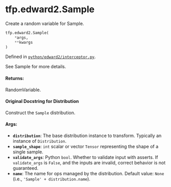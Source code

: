 <div itemscope itemtype="http://developers.google.com/ReferenceObject">
<meta itemprop="name" content="tfp.edward2.Sample" />
<meta itemprop="path" content="Stable" />
</div>

# tfp.edward2.Sample

Create a random variable for Sample.

``` python
tfp.edward2.Sample(
    *args,
    **kwargs
)
```



Defined in [`python/edward2/interceptor.py`](https://github.com/tensorflow/probability/tree/master/tensorflow_probability/python/edward2/interceptor.py).

<!-- Placeholder for "Used in" -->

See Sample for more details.

#### Returns:

  RandomVariable.

#### Original Docstring for Distribution

Construct the `Sample` distribution.


#### Args:

* <b>`distribution`</b>: The base distribution instance to transform. Typically an
  instance of `Distribution`.
* <b>`sample_shape`</b>: `int` scalar or vector `Tensor` representing the shape of a
  single sample.
* <b>`validate_args`</b>: Python `bool`.  Whether to validate input with asserts.
  If `validate_args` is `False`, and the inputs are invalid,
  correct behavior is not guaranteed.
* <b>`name`</b>: The name for ops managed by the distribution.
  Default value: `None` (i.e., `'Sample' + distribution.name`).